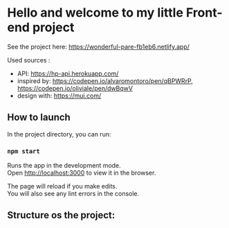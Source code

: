 # Hello and welcome to my little Front-end project

See the project here: https://wonderful-pare-fb1eb6.netlify.app/

Used sources :

* API: https://hp-api.herokuapp.com/
* inspired by: https://codepen.io/alvaromontoro/pen/qBPWRrP, https://codepen.io/oliviale/pen/dwBqwV
* design with: https://mui.com/

## How to launch

In the project directory, you can run:

### `npm start`

Runs the app in the development mode.\
Open [http://localhost:3000](http://localhost:3000) to view it in the browser.

The page will reload if you make edits.\
You will also see any lint errors in the console.

## Structure os the project:
